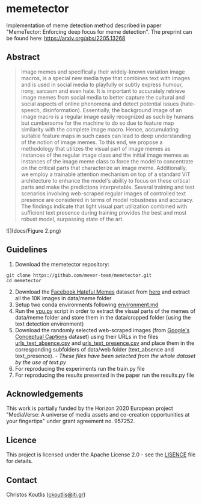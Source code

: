 # memetector
Implementation of meme detection method described in paper "MemeTector: Enforcing deep focus for meme detection".
The preprint can be found here: https://arxiv.org/abs/2205.13268

## Abstract
> Image memes and specifically their widely-known variation image macros, is a special new media type that combines text with images and is used in social media to playfully or subtly express humour, irony, sarcasm and even hate. It is important to accurately retrieve image memes from social media to better capture the cultural and social aspects of online phenomena and detect potential issues (hate-speech, disinformation). Essentially, the background image of an image macro is a regular image easily recognized as such by humans but cumbersome for the machine to do so due to feature map similarity with the complete image macro. Hence, accumulating suitable feature maps in such cases can lead to deep understanding of the notion of image memes. To this end, we propose a methodology that utilizes the visual part of image memes as instances of the regular image class and the initial image memes as instances of the image meme class to force the model to concentrate on the critical parts that characterize an image meme. Additionally, we employ a trainable attention mechanism on top of a standard ViT architecture to enhance the model's ability to focus on these critical parts and make the predictions interpretable. Several training and test scenarios involving web-scraped regular images of controlled text presence are considered in terms of model robustness and accuracy. The findings indicate that light visual part utilization combined with sufficient text presence during training provides the best and most robust model, surpassing state of the art.

![](docs/Figure 2.png)

## Guidelines
1. Download the memetector repository:
```
git clone https://github.com/mever-team/memetector.git
cd memetector
```
2. Download the [Facebook Hateful Memes](https://ai.facebook.com/blog/hateful-memes-challenge-and-data-set/) dataset 
from [here](https://www.kaggle.com/datasets/parthplc/facebook-hateful-meme-dataset)
and extract all the 10K images in data/meme folder
3. Setup two conda environments following [environment.md](docs/environment.md)
4. Run the [vpu.py](vpu.py) script in order to extract the visual parts of the memes of 
data/meme folder and store them in the data/cropped folder (using the text detection environment)
5. Download the randomly selected web-scraped images (from [Google's Conceptual Captions](https://ai.google.com/research/ConceptualCaptions/) dataset)
using their URLs in the files [urls_text_absence.csv](data/urls_text_absence.csv) and
[urls_text_presence.csv](data/urls_text_presence.csv) and place them in the corresponding subfolders of data/web folder
(text_absence and text_presence). - *These files have been selected from the whole dataset
by the use of text.py*
6. For reproducing the experiments run the train.py file
7. For reproducing the results presented in the paper run the results.py file

## Acknowledgements
This work is partially funded by the
Horizon 2020 European project "MediaVerse: A universe of media assets and co-creation opportunities at your fingertips"
under grant agreement no. 957252.

## Licence
This project is licensed under the Apache License 2.0 - see the [LISENCE](LICENSE) file for details.

## Contact
Christos Koutlis ([ckoutlis@iti.gr](ckoutlis@iti.gr))
